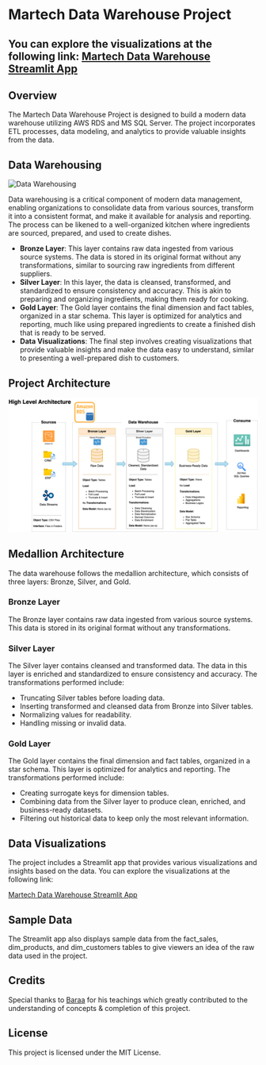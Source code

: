 # Martech Data Warehouse Project

## You can explore the visualizations at the following link: [Martech Data Warehouse Streamlit App](https://martech-data-warehouse-project.streamlit.app/)

## Overview

The Martech Data Warehouse Project is designed to build a modern data warehouse utilizing AWS RDS and MS SQL Server. The project incorporates ETL processes, data modeling, and analytics to provide valuable insights from the data.

## Data Warehousing

![Data Warehousing](images/what_is_data_ware_house.png)

Data warehousing is a critical component of modern data management, enabling organizations to consolidate data from various sources, transform it into a consistent format, and make it available for analysis and reporting. The process can be likened to a well-organized kitchen where ingredients are sourced, prepared, and used to create dishes.

- **Bronze Layer**: This layer contains raw data ingested from various source systems. The data is stored in its original format without any transformations, similar to sourcing raw ingredients from different suppliers.
- **Silver Layer**: In this layer, the data is cleansed, transformed, and standardized to ensure consistency and accuracy. This is akin to preparing and organizing ingredients, making them ready for cooking.
- **Gold Layer**: The Gold layer contains the final dimension and fact tables, organized in a star schema. This layer is optimized for analytics and reporting, much like using prepared ingredients to create a finished dish that is ready to be served.
- **Data Visualizations**: The final step involves creating visualizations that provide valuable insights and make the data easy to understand, similar to presenting a well-prepared dish to customers.

## Project Architecture

![Project Architecture](images/mar_tech_data_architecture.drawio.png)

## Medallion Architecture

The data warehouse follows the medallion architecture, which consists of three layers: Bronze, Silver, and Gold.

### Bronze Layer

The Bronze layer contains raw data ingested from various source systems. This data is stored in its original format without any transformations.

### Silver Layer

The Silver layer contains cleansed and transformed data. The data in this layer is enriched and standardized to ensure consistency and accuracy. The transformations performed include:

- Truncating Silver tables before loading data.
- Inserting transformed and cleansed data from Bronze into Silver tables.
- Normalizing values for readability.
- Handling missing or invalid data.

### Gold Layer

The Gold layer contains the final dimension and fact tables, organized in a star schema. This layer is optimized for analytics and reporting. The transformations performed include:

- Creating surrogate keys for dimension tables.
- Combining data from the Silver layer to produce clean, enriched, and business-ready datasets.
- Filtering out historical data to keep only the most relevant information.

## Data Visualizations

The project includes a Streamlit app that provides various visualizations and insights based on the data. You can explore the visualizations at the following link:

[Martech Data Warehouse Streamlit App](https://martech-data-warehouse-project.streamlit.app/)

## Sample Data

The Streamlit app also displays sample data from the fact_sales, dim_products, and dim_customers tables to give viewers an idea of the raw data used in the project.

## Credits

Special thanks to [Baraa](https://www.datawithbaraa.com/) for his teachings which greatly contributed to the understanding of concepts & completion of this project.


## License

This project is licensed under the MIT License.
